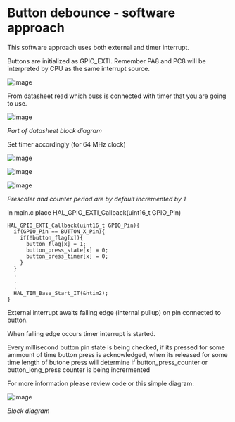 # Button debounce - software approach

This software approach uses both external and timer interrupt.

Buttons are initialized as GPIO_EXTI. Remember PA8 and PC8 will be interpreted by CPU as the same interrupt source.

![image](https://github.com/jmamej/STM32_SW_Button_Debounce/assets/57408600/8a96b4e6-e363-4197-a60d-13623c60a64d)

From datasheet read which buss is connected with timer that you are going to use.

![image](https://github.com/jmamej/STM32_SW_Button_Debounce/assets/57408600/180c77f1-726e-4b2a-98b2-87b50c230dbb)

*Part of datasheet block diagram*

Set timer accordingly (for 64 MHz clock)

![image](https://github.com/jmamej/STM32_SW_Button_Debounce/assets/57408600/fef3a27b-bb06-4fdb-b590-ca5f8062c9a1)


![image](https://github.com/jmamej/STM32_SW_Button_Debounce/assets/57408600/a0f63624-e285-4871-806d-faae9b21458e)


![image](https://github.com/jmamej/STM32_SW_Button_Debounce/assets/57408600/09820add-8d8f-434c-8df1-77f45ee49b3e)

*Prescaler and counter period are by default incremented by 1*


in main.c place HAL_GPIO_EXTI_Callback(uint16_t GPIO_Pin) 
```
HAL_GPIO_EXTI_Callback(uint16_t GPIO_Pin){
  if(GPIO_Pin == BUTTON_X_Pin){
    if(!button_flag[x]){
      button_flag[x] = 1;
      button_press_state[x] = 0;
      button_press_timer[x] = 0;
    }
  }
  .
  .
  .
  HAL_TIM_Base_Start_IT(&htim2);
}
```


External interrupt awaits falling edge (internal pullup) on pin connected to button.

When falling edge occurs timer interrupt is started.

Every millisecond button pin state is being checked, if its pressed for some ammount of time button press is acknowledged, when its released for some time length of butone press will determine if button_press_counter or button_long_press counter is being incrermented

For more information please review code or this simple diagram:

![image](https://github.com/jmamej/STM32_SW_Button_Debounce/assets/57408600/42b844fd-a67f-41fe-9980-e3eeb56ed15e)

*Block diagram*


